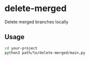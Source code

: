# delete-merged

Delete merged branches locally

## Usage

```sh
cd your-project
python3 path/to/delete-merged/main.py
```
